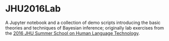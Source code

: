 # JHU2016Lab
A Jupyter notebook and a collection of demo scripts introducing the basic theories and techniques of Bayesian inference; originally lab
exercises from the [2016 JHU Summer School on Human Language Technology](http://www.clsp.jhu.edu/workshops/16-workshop).
